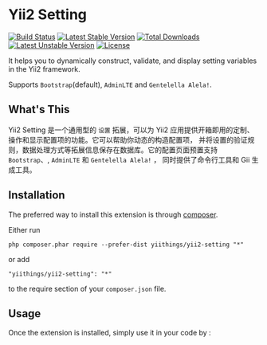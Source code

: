 Yii2 Setting
============
[![Build Status](https://travis-ci.org/yiithings/yii2-setting.svg)](https://travis-ci.org/yiithings/yii2-setting)
[![Latest Stable Version](https://poser.pugx.org/yiithings/yii2-setting/v/stable.svg)](https://packagist.org/packages/yiithings/yii2-setting) 
[![Total Downloads](https://poser.pugx.org/yiithings/yii2-setting/downloads.svg)](https://packagist.org/packages/yiithings/yii2-setting) 
[![Latest Unstable Version](https://poser.pugx.org/yiithings/yii2-setting/v/unstable.svg)](https://packagist.org/packages/yiithings/yii2-setting)
[![License](https://poser.pugx.org/yiithings/yii2-setting/license.svg)](https://packagist.org/packages/yiithings/yii2-setting)

It helps you to dynamically construct, validate, and display setting variables in the Yii2 framework.

Supports `Bootstrap`(default), `AdminLTE` and `Gentelella Alela!`.

What's This
-----------
Yii2 Setting 是一个通用型的 `设置` 拓展，可以为 Yii2 应用提供开箱即用的定制、操作和显示配置项的功能。它可以帮助你动态的构造配置项，
并将设置的验证规则，数据处理方式等拓展信息保存在数据库。它的配置页面预置支持 `Bootstrap`、, `AdminLTE` 和 `Gentelella Alela!` ，
同时提供了命令行工具和 Gii 生成工具。

Installation
------------

The preferred way to install this extension is through [composer](http://getcomposer.org/download/).

Either run

```
php composer.phar require --prefer-dist yiithings/yii2-setting "*"
```

or add

```
"yiithings/yii2-setting": "*"
```

to the require section of your `composer.json` file.


Usage
-----

Once the extension is installed, simply use it in your code by  :
```php

```
